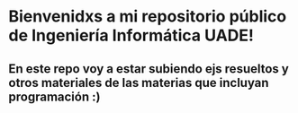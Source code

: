 # Bienvenidxs a mi repositorio público de Ingeniería Informática UADE!
## En este repo voy a estar subiendo ejs resueltos y otros materiales de las materias que incluyan programación :)
